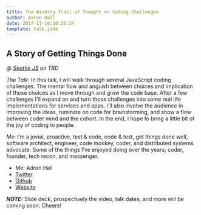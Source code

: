 ```yaml
---
title: The Winding Trail of Thought on Coding Challenges
author: Adron Hall
date: 2017-11-10:10:25:24
template: talk.jade
---
```

## A Story of Getting Things Done
*@ [Seattle JS](https://www.meetup.com/seattlejs/) on TBD*

*The Talk:* In this talk, I will walk through several JavaScript coding challenges. The mental flow and anguish between choices and implication of those choices as I move through and grow the code base. After a few challenges I'll expand on and turn those challenges into some real life implementations for services and apps. I'll also involve the audience in improving the ideas, ruminate on code for brainstorming, and show a flow between coder mind and the cohort. In the end, I hope to bring a little bit of the joy of coding to people.

*Me:* I’m a jovial, proactive, test & code, code & test, get things done well, software architect, engineer, code monkey, coder, and distributed systems advocate. Some of the things I’ve enjoyed doing over the years; coder, founder, tech recon, and messenger.

* Me: Adron Hall
* [Twitter](https://twitter.com/adron)
* [Github](https://github.com/adron)
* [Website](http://blog.adron.me)

***NOTE:*** Slide deck, prospectively the video, talk dates, and more will be coming soon. Cheers!
